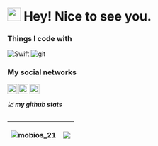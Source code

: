 <!---
MobiOS-21/MobiOS-21 is a ✨ special ✨ repository because its `README.md` (this file) appears on your GitHub profile.
You can click the Preview link to take a look at your changes.
--->
<h1><img src="https://emojis.slackmojis.com/emojis/images/1531849430/4246/blob-sunglasses.gif?1531849430" width="30"/> Hey! Nice to see you.</h1>
<h3>Things I code with</h3>
<p>
   <img alt="Swift" src="https://img.shields.io/badge/-Swift-orange" />
  <img alt="git" src="https://img.shields.io/badge/-Git-F05032?style=flat-square&logo=git&logoColor=white" />
</p>
<h3> My social networks </h3>
<a href="https://www.instagram.com/mobios_21/">
  <img align="left" alt="MobiOS Instagram" width="22px" src="https://raw.githubusercontent.com/hussainweb/hussainweb/main/icons/instagram.png" />
</a>
<a href="https://www.linkedin.com/mwlite/in/aleksandr-dergilev-309551199">
  <img align="left" alt="MobiOS LinkedIN" width="22px" src="https://raw.githubusercontent.com/peterthehan/peterthehan/master/assets/linkedin.svg" />
</a>
<a href="vk.com/mobios">
  <img align="left" alt="MobiOS VK" width="22px" src="http://s1.iconbird.com/ico/2013/11/499/w512h5121384975213MezhdunarodnylogotipVK.png" />
</a>
<br />
<h5>📈 my github stats</h5>

| <p align="left"> <img src="https://github-readme-stats.vercel.app/api?username=mobios-21&show_icons=true&theme=gotham" alt="mobios_21" /> | <a href="https://github.com/anuraghazra/github-readme-stats"><img align="center" src="https://github-readme-stats.vercel.app/api/top-langs/?username=mobios-21&layout=compact&theme=gotham" /></a> |
| ------------- | ------------- |
  
  
